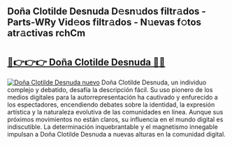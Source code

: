 ## Doña Clotilde Desnuda D𝚎sn𝚞dos filtr𝚊dos - Parts-WRy Vid𝚎os filtr𝚊dos - N𝚞evas f𝚘tos atr𝚊ctivas rchCm

# <h2><a href="http://mb8swz.tromn.icu/?c=Do%c3%b1a+Clotilde+Desnuda">🔗👉👉👉 Doña Clotilde Desnuda 🔗🔗</a></h2>

[![Doña Clotilde Desnuda nuevo](https://i.imgur.com/pEAQMta.gif)](http://mb8swz.tromn.icu/?c=Do%c3%b1a+Clotilde+Desnuda)
Doña Clotilde Desnuda, un individuo complejo y debatido, desafía la descripción fácil. Su uso pionero de los medios digitales para la autorrepresentación ha cautivado y enfurecido a los espectadores, encendiendo debates sobre la identidad, la expresión artística y la naturaleza evolutiva de las comunidades en línea. Aunque sus próximos movimientos no están claros, su influencia en el mundo digital es indiscutible. La determinación inquebrantable y el magnetismo innegable impulsan a Doña Clotilde Desnuda a nuevas alturas en la comunidad digital.
